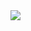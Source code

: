<img src="https://capsule-render.vercel.app/api?type=rounded&height=300&color=gradient&text=자포자기%20:%20Follow%20Your%20Dream&fontAlign=50&textBg=false&section=header&reversal=false&fontSize=50" />


